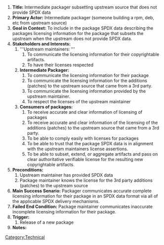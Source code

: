 1.  **Title:** Intermediate packager subsetting upstream source that
    does not provide SPDX data
2.  **Primary Actor:** Intermediate packager (someone building a rpm,
    deb, etc from upstream source)
3.  **Goal in Context:** To include in the package SPDX data describing
    the packages licensing information for the package that subsets the
    upstream when the upstream does not provide SPDX data.
4.  **Stakeholders and Interests:**
    1.  '''Upstream maintainers: '''
        1.  To communicate the licensing information for their
            copyrightable artifacts.
        2.  To have their licenses respected
    2.  **Intermediate Packager:**
        1.  To communicate the licensing information for their package
        2.  To communicate the licensing information for the additions
            (patches) to the upstream source that came from a 3rd party.
        3.  To communicate the licensing information provided by the
            upstream maintainer.
        4.  To respect the licenses of the upstream maintainer
    3.  **Consumers of packages:**
        1.  To receive accurate and clear information of licensing of
            packages
        2.  To receive accurate and clear information of the licensing
            of the additions (patches) to the upstream source that came
            from a 3rd party.
        3.  To be able to comply easily with licenses for packages
        4.  To be able to trust that the package SPDX data is in
            alignment with the upstream maintainers license assertions.
        5.  To be able to subset, extend, or aggregate artifacts and
            pass on clear authoritative verifiable license for the
            resulting new copyrightable artifacts.
5.  **Preconditions:**
    1.  Upstream maintainer has provided SPDX data
    2.  Package maintainer knows the license for the 3rd party additions
        (patches) to the upstream source
6.  **Main Success Senario:** Packager communicates accurate complete
    licensing information for their package in an SPDX data format via
    all of the applicable SPDX delivery mechanisms.
7.  **Failed End Condition:** Package maintainer communicates inaccurate
    incomplete licensing information for their package.
8.  **Trigger:**
    1.  Release of a new package
9.  **Notes:**

[Category:Technical](Category:Technical "wikilink")
